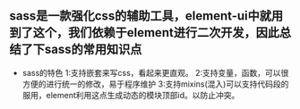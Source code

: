 ## sass是一款强化css的辅助工具，element-ui中就用到了这个，我们依赖于element进行二次开发，因此总结了下sass的常用知识点
* sass的特色
 1:支持嵌套来写css，看起来更直观。
 2:支持变量，函数，可以很方便的进行统一的修改，易于程序维护
 3:支持mixins(混入)可以支持代码段的服用，element利用这点生成动态的模块顶部id。以防止冲突。